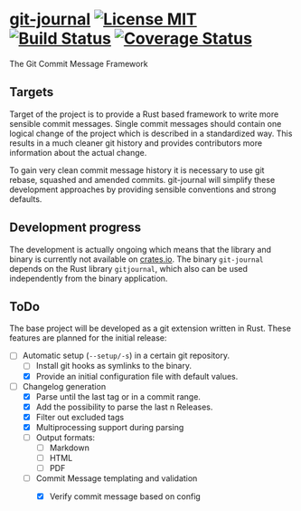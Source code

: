 # [git-journal](https://saschagrunert.github.io/git-journal) [![License MIT](https://img.shields.io/badge/license-MIT-blue.svg)](https://github.com/saschagrunert/git-journal/blob/master/LICENSE) [![Build Status](https://travis-ci.org/saschagrunert/git-journal.svg?branch=master)](https://travis-ci.org/saschagrunert/git-journal)  [![Coverage Status](https://coveralls.io/repos/github/saschagrunert/git-journal/badge.svg?branch=master)](https://coveralls.io/github/saschagrunert/git-journal?branch=master)
The Git Commit Message Framework

## Targets
Target of the project is to provide a Rust based framework to write more sensible commit messages. Single commit
messages should contain one logical change of the project which is described in a standardized way. This results in a
much cleaner git history and provides contributors more information about the actual change.

To gain very clean commit message history it is necessary to use git rebase, squashed and amended commits. git-journal
will simplify these development approaches by providing sensible conventions and strong defaults.

## Development progress
The development is actually ongoing which means that the library and binary is currently not available on
[crates.io](http://crates.io). The binary `git-journal` depends on the Rust library `gitjournal`, which also can be used
independently from the binary application.

## ToDo
The base project will be developed as a git extension written in Rust. These features are planned for the initial
release:

* [ ] Automatic setup (`--setup/-s`) in a certain git repository.
    * [ ] Install git hooks as symlinks to the binary.
    * [x] Provide an initial configuration file with default values.
* [ ] Changelog generation
    * [x] Parse until the last tag or in a commit range.
    * [x] Add the possibility to parse the last n Releases.
    * [x] Filter out excluded tags
    * [x] Multiprocessing support during parsing
    * [ ] Output formats:
        * [ ] Markdown
        * [ ] HTML
        * [ ] PDF
  * [ ] Commit Message templating and validation
    * [x] Verify commit message based on config

